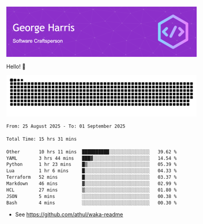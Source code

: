 ![img](./assets/github-header.png)

Hello! :wave:

<div align="center">
  <img  src="https://raw.githubusercontent.com/1999AZZAR/1999AZZAR/readme/resources/grid-snake.svg" alt="snake" />
</div>

<!--START_SECTION:waka-->

```txt
From: 25 August 2025 - To: 01 September 2025

Total Time: 15 hrs 31 mins

Other       10 hrs 11 mins  ██████████░░░░░░░░░░░░░░░   39.62 %
YAML        3 hrs 44 mins   ███▓░░░░░░░░░░░░░░░░░░░░░   14.54 %
Python      1 hr 23 mins    █▒░░░░░░░░░░░░░░░░░░░░░░░   05.39 %
Lua         1 hr 6 mins     █░░░░░░░░░░░░░░░░░░░░░░░░   04.33 %
Terraform   52 mins         █░░░░░░░░░░░░░░░░░░░░░░░░   03.37 %
Markdown    46 mins         ▓░░░░░░░░░░░░░░░░░░░░░░░░   02.99 %
HCL         27 mins         ▒░░░░░░░░░░░░░░░░░░░░░░░░   01.80 %
JSON        5 mins          ░░░░░░░░░░░░░░░░░░░░░░░░░   00.38 %
Bash        4 mins          ░░░░░░░░░░░░░░░░░░░░░░░░░   00.30 %
```

<!--END_SECTION:waka-->

- See <https://github.com/athul/waka-readme>
